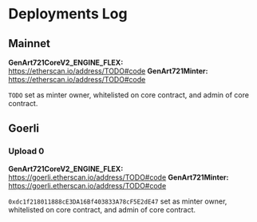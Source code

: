 # Deployments Log

## Mainnet

**GenArt721CoreV2_ENGINE_FLEX:** https://etherscan.io/address/TODO#code
**GenArt721Minter:** https://etherscan.io/address/TODO#code

`TODO` set as minter owner, whitelisted on core contract, and admin of core contract.

## Goerli

### Upload 0

**GenArt721CoreV2_ENGINE_FLEX:** https://goerli.etherscan.io/address/TODO#code
**GenArt721Minter:** https://goerli.etherscan.io/address/TODO#code

`0xdc1f218011888cE3DA16Bf403833A78cF5E2dE47` set as minter owner, whitelisted on core contract, and admin of core contract.
